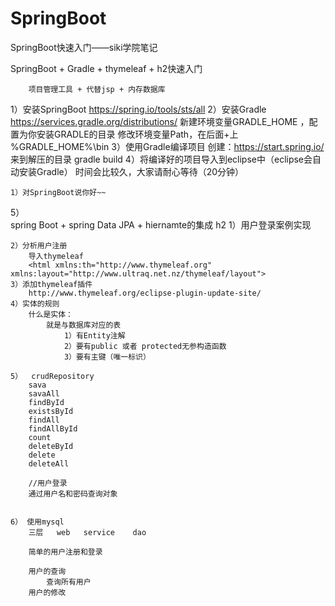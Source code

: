 # SpringBoot
SpringBoot快速入门——siki学院笔记


SpringBoot + Gradle + thymeleaf + h2快速入门

		项目管理工具 + 代替jsp + 内存数据库
		
1）安装SpringBoot
	https://spring.io/tools/sts/all
2）安装Gradle
	https://services.gradle.org/distributions/
	新建环境变量GRADLE_HOME	，配置为你安装GRADLE的目录
	修改环境变量Path，在后面+上 %GRADLE_HOME%\bin
3）使用Gradle编译项目
	创建：https://start.spring.io/
	来到解压的目录
		gradle build
4）将编译好的项目导入到eclipse中（eclipse会自动安装Gradle）
	时间会比较久，大家请耐心等待（20分钟）
	
	1）对SpringBoot说你好~~

5）	
	spring Boot + spring Data JPA + hiernamte的集成 h2
	1）用户登录案例实现
	
	2）分析用户注册
		导入thymeleaf
		<html xmlns:th="http://www.thymeleaf.org" xmlns:layout="http://www.ultraq.net.nz/thymeleaf/layout">
	3）添加thymeleaf插件
		http://www.thymeleaf.org/eclipse-plugin-update-site/
	4）实体的规则
		什么是实体：
			就是与数据库对应的表
				1）有Entity注解
				2）要有public 或者 protected无参构造函数
				3）要有主键（唯一标识）
		
	5）	crudRepository
		sava		
		savaAll
		findById
		existsById
		findAll
		findAllById
		count
		deleteById
		delete
		deleteAll
		
		//用户登录
		通过用户名和密码查询对象
		
		
	6） 使用mysql
		三层   web   service    dao
		
		简单的用户注册和登录
		
		用户的查询
			查询所有用户
		用户的修改
		

		
		
		
		
